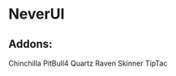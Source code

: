 NeverUI
=================

Addons:
-----------------
Chinchilla
PitBull4
Quartz
Raven
Skinner
TipTac
